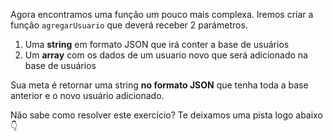 Agora encontramos uma função um pouco mais complexa. Iremos criar a função `agregarUsuario` que deverá receber 2 parámetros.

1. Uma **string** em formato JSON que irá conter a base de usuários
2. Um **array** com os dados de um usuario novo que será adicionado na base de usuários

Sua meta é retornar uma string **no formato JSON** que tenha toda a base anterior e o novo usuário adicionado.

Não sabe como resolver este exercício? Te deixamos uma pista logo abaixo :point_down:
